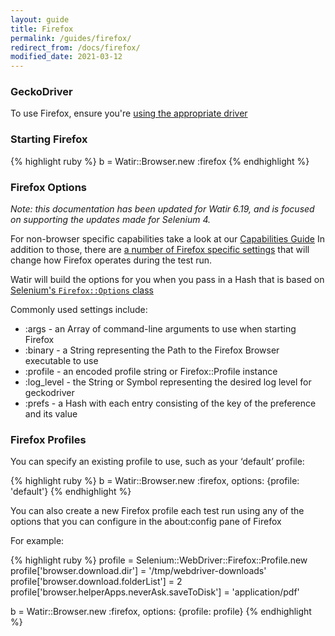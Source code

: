 ```yaml
---
layout: guide
title: Firefox
permalink: /guides/firefox/
redirect_from: /docs/firefox/
modified_date: 2021-03-12
---
```


### GeckoDriver

To use Firefox, ensure you're [using the appropriate driver](../drivers)

### Starting Firefox

{% highlight ruby %}
b = Watir::Browser.new :firefox
{% endhighlight %}

### Firefox Options
*Note: this documentation has been updated for Watir 6.19, and is focused on
supporting the updates made for Selenium 4.*

For non-browser specific capabilities take a look at our [Capabilities Guide](../capabilities)
In addition to those, there are
[a number of Firefox specific settings](https://github.com/mozilla/geckodriver#webdriver-capabilities)
that will change how Firefox operates during the test run.

Watir will build the options for you when you pass in a Hash that is based on
[Selenium's `Firefox::Options` class](https://github.com/SeleniumHQ/selenium/blob/trunk/rb/lib/selenium/webdriver/firefox/options.rb)

Commonly used settings include:
* :args - an Array of command-line arguments to use when starting Firefox
* :binary - a String representing the Path to the Firefox Browser executable to use
* :profile - an encoded profile string or Firefox::Profile instance
* :log_level - the String or Symbol representing the desired log level for geckodriver
* :prefs - a Hash with each entry consisting of the key of the preference and its value

### Firefox Profiles

You can specify an existing profile to use, such as your ‘default’ profile:

{% highlight ruby %}
b = Watir::Browser.new :firefox, options: {profile: 'default'}
{% endhighlight %}

You can also create a new Firefox profile each test run using any of the options 
that you can configure in the about:config pane of Firefox

For example:

{% highlight ruby %}
profile = Selenium::WebDriver::Firefox::Profile.new
profile['browser.download.dir'] = '/tmp/webdriver-downloads'
profile['browser.download.folderList'] = 2
profile['browser.helperApps.neverAsk.saveToDisk'] = 'application/pdf'

b = Watir::Browser.new :firefox, options: {profile: profile}
{% endhighlight %}

<!--- TODO: Link to other guides with browser specific info --->
